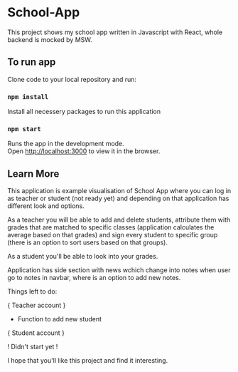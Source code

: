 # School-App

This project shows my school app written in Javascript with React, whole backend is mocked by MSW.

## To run app

Clone code to your local repository and run:

### `npm install`

Install all necessery packages to run this application

### `npm start`

Runs the app in the development mode.\
Open [http://localhost:3000](http://localhost:3000) to view it in the browser.


## Learn More

This application is example visualisation of School App where you can log in as teacher or student (not ready yet) and depending on that application has different look and options. 

As a teacher you will be able to add and delete students, attribute them with grades that are matched to specific classes (application calculates the average based on that grades) and sign every student to specific group (there is an option to sort users based on that groups).

As a student you'll be able to look into your grades.

Application has side section with news wchich change into notes when user go to notes in navbar, where is an option to add new notes.

Things left to do:

{ Teacher account }

- Function to add new student 

{ Student account }

! Didn't start yet !

I hope that you'll like this project and find it interesting.
